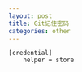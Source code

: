 ```yaml
---
layout: post
title: Git记住密码
categories: other
---
```

<!--more-->
```
[credential]    
    helper = store
```